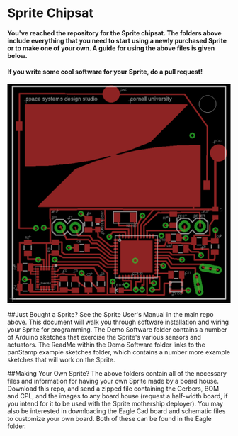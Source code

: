 # Sprite Chipsat
#### You've reached the repository for the Sprite chipsat. The folders above include everything that you need to start using a newly purchased Sprite or to make one of your own. A guide for using the above files is given below.

#### If you write some cool software for your Sprite, do a pull request! 

![alt tag](https://github.com/vha3/Sprite/blob/master/Images/TOP.png)

##Just Bought a Sprite?
See the Sprite User's Manual in the main repo above. This document will walk you through software installation and wiring your Sprite for programming. The Demo Software folder contains a number of Arduino sketches that exercise the Sprite's various sensors and actuators. The ReadMe within the Demo Software folder links to the panStamp example sketches folder, which contains a number more example sketches that will work on the Sprite.

##Making Your Own Sprite?
The above folders contain all of the necessary files and information for having your own Sprite made by a board house. Download this repo, and send a zipped file containing the Gerbers, BOM and CPL, and the images to any board house (request a half-width board, if you intend for it to be used with the Sprite mothership deployer). You may also be interested in downloading the Eagle Cad board and schematic files to customize your own board. Both of these can be found in the Eagle folder.

